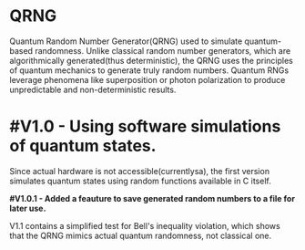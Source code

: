 # QRNG
Quantum Random Number Generator(QRNG) used to simulate quantum-based randomness. Unlike classical random number generators, which are algorithmically generated(thus deterministic), the QRNG uses the principles of quantum mechanics to generate truly random numbers. Quantum RNGs leverage phenomena like superposition or photon polarization to produce unpredictable and non-deterministic results.

# #V1.0 - Using software simulations of quantum states.

Since actual hardware is not accessible(currentlysa), the first version simulates quantum states using random functions available in C itself. 

**#V1.0.1 - Added a feauture to save generated random numbers to a file for later use.**

V1.1 contains a simplified test for Bell's inequality violation, which shows that the QRNG mimics actual quantum randomness, not classical one.